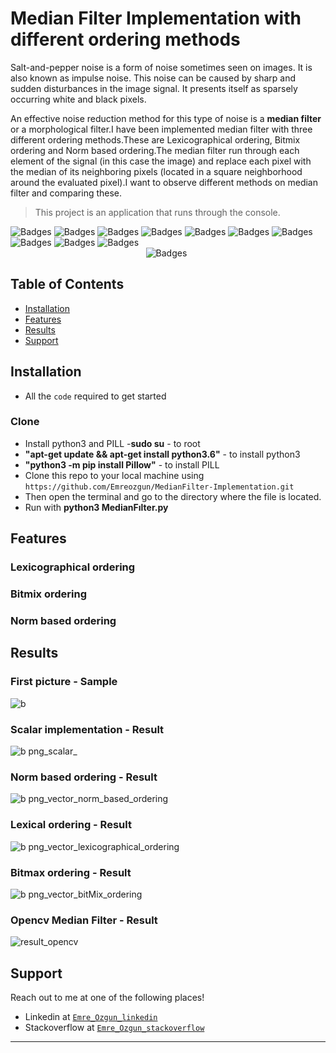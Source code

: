 
# Median Filter Implementation with different ordering methods

Salt-and-pepper noise is a form of noise sometimes seen on images. It is also known as impulse noise. This noise can be caused by sharp and sudden disturbances in the image signal. It presents itself as sparsely occurring white and black pixels.

An effective noise reduction method for this type of noise is a **median filter** or a morphological filter.I have been implemented median filter with three different ordering methods.These are Lexicographical ordering, Bitmix ordering and Norm based ordering.The median filter run through each element of the signal (in this case the image) and replace each pixel with the median of its neighboring pixels (located in a square neighborhood around the evaluated pixel).I want to observe different methods on median filter and comparing these.

> This project is an application that runs through the console.

![Badges](https://img.shields.io/badge/linux-shell-green) 
![Badges](https://img.shields.io/badge/shell-commands-lightgrey)
![Badges](https://img.shields.io/badge/love-coding-black.svg)
![Badges](https://img.shields.io/badge/core-dumped-red)
![Badges](https://img.shields.io/badge/lsf-wc-yellow)
![Badges](https://img.shields.io/badge/build-passing-succes.svg)
![Badges](https://img.shields.io/badge/test-success-success.svg)
![Badges](https://img.shields.io/badge/computer-science-critical.svg)
![Badges](https://img.shields.io/badge/love-linux-yellow.svg)
![Badges](https://img.shields.io/badge/coding-life-red.svg)
&nbsp;&nbsp;&nbsp;&nbsp;&nbsp;&nbsp;&nbsp;&nbsp;&nbsp;&nbsp;&nbsp;&nbsp;&nbsp;&nbsp;&nbsp;&nbsp;&nbsp;&nbsp;&nbsp;&nbsp;&nbsp;&nbsp;&nbsp;&nbsp;&nbsp;&nbsp;&nbsp;&nbsp;&nbsp;&nbsp;&nbsp;&nbsp;&nbsp;&nbsp;&nbsp;&nbsp;&nbsp;&nbsp;&nbsp;&nbsp;&nbsp;&nbsp;&nbsp;
&nbsp;&nbsp;&nbsp;&nbsp;&nbsp;&nbsp;&nbsp;&nbsp;&nbsp;&nbsp;&nbsp;&nbsp;&nbsp;&nbsp;&nbsp;&nbsp;&nbsp;&nbsp;&nbsp;&nbsp;&nbsp;&nbsp;&nbsp;&nbsp;&nbsp;&nbsp;&nbsp;&nbsp;&nbsp;&nbsp;&nbsp;&nbsp;&nbsp;&nbsp;&nbsp;&nbsp;&nbsp;&nbsp;&nbsp;&nbsp;&nbsp;&nbsp;&nbsp;
&nbsp;&nbsp;&nbsp;&nbsp;&nbsp;&nbsp;&nbsp;&nbsp;&nbsp;&nbsp;
![Badges](https://img.shields.io/badge/open-source-blueviolet.svg)

## Table of Contents

- [Installation](#installation)
- [Features](#features)
- [Results](#results)
- [Support](#support)

## Installation

- All the `code` required to get started

### Clone
- Install python3 and PILL
-**sudo su** - to root 
- **"apt-get update && apt-get install python3.6"** - to install python3
- **"python3 -m pip install Pillow"** - to install PILL 
- Clone this repo to your local machine using `https://github.com/Emreozgun/MedianFilter-Implementation.git`
- Then open the terminal and go to the directory where the file is located.
- Run with **python3 MedianFılter.py** 


## Features
  ### Lexicographical ordering 
  >
  ### Bitmix ordering
  >
  ### Norm based ordering
  > 

## Results 
 ### First picture - Sample
![b](https://user-images.githubusercontent.com/30092986/92998200-2a434900-f521-11ea-827b-17f296c15288.png)
 ### Scalar implementation - Result 
![b png_scalar_](https://user-images.githubusercontent.com/30092986/92998079-7e99f900-f520-11ea-94b4-a1787292051e.png)
 ### Norm based ordering - Result
 ![b png_vector_norm_based_ordering](https://user-images.githubusercontent.com/30092986/92998267-75f5f280-f521-11ea-97f9-0852dd200796.png)
 ### Lexical ordering - Result
 ![b png_vector_lexicographical_ordering](https://user-images.githubusercontent.com/30092986/92998278-8efea380-f521-11ea-86ea-1acb5c4b3198.png)
 ### Bitmax ordering - Result 
 ![b png_vector_bitMix_ordering](https://user-images.githubusercontent.com/30092986/92998292-a6d62780-f521-11ea-9f3b-fbbaf9471e34.png)
 ### Opencv Median Filter - Result
 ![result_opencv](https://user-images.githubusercontent.com/30092986/92998576-2b757580-f523-11ea-8f70-9b67b8a71401.jpg)
  
## Support

Reach out to me at one of the following places!

- Linkedin at <a href="https://www.linkedin.com/in/emre-ozgun" target="_blank">`Emre_Ozgun_linkedin`</a>
- Stackoverflow at <a href="https://stackoverflow.com/users/12690037/emre-ozgun" target="_blank">`Emre_Ozgun_stackoverflow`</a>

---
